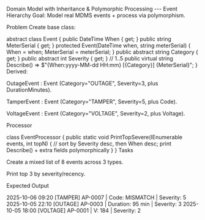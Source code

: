 Domain Model with Inheritance & Polymorphic Processing --- Event Hierarchy
Goal: Model real MDMS events + process via polymorphism.

Problem
Create base class:

abstract class Event
{
    public DateTime When { get; }
    public string MeterSerial { get; }
    protected Event(DateTime when, string meterSerial) { When = when; MeterSerial = meterSerial; }
    public abstract string Category { get; }
    public abstract int Severity { get; } // 1..5
    public virtual string Describe() => $"{When:yyyy-MM-dd HH:mm} [{Category}] {MeterSerial}";
}
Derived:

OutageEvent : Event (Category="OUTAGE", Severity=3, plus DurationMinutes).

TamperEvent : Event (Category="TAMPER", Severity=5, plus Code).

VoltageEvent : Event (Category="VOLTAGE", Severity=2, plus Voltage).

Processor

class EventProcessor
{
    public static void PrintTopSevere(IEnumerable<Event> events, int topN)
    {
        // sort by Severity desc, then When desc; print Describe() + extra fields polymorphically
    }
}
Tasks

Create a mixed list of 8 events across 3 types.

Print top 3 by severity/recency.

Expected Output

2025-10-06 09:20 [TAMPER] AP-0007 | Code: MISMATCH | Severity: 5
2025-10-05 22:10 [OUTAGE] AP-0003 | Duration: 95 min | Severity: 3
2025-10-05 18:00 [VOLTAGE] AP-0001 | V: 184 | Severity: 2